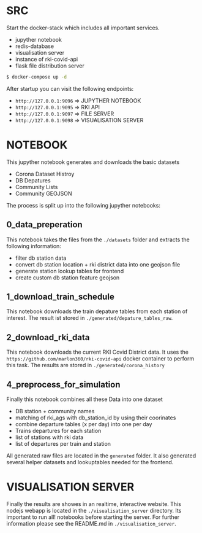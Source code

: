 # SRC


Start the docker-stack which includes all important services.

* jupyther notebook
* redis-database
* visualisation server
* instance of rki-covid-api
* flask file distribution server


```bash
$ docker-compose up -d
```


After startup you can visit the following endpoints:

* `http://127.0.0.1:9096` => JUPYTHER NOTEBOOK
* `http://127.0.0.1:9095` => RKI API
* `http://127.0.0.1:9097` => FILE SERVER
* `http://127.0.0.1:9098` => VISUALISATION SERVER




# NOTEBOOK

This jupyther notebook generates and downloads the basic datasets
* Corona Dataset Histroy
* DB Depatures
* Community Lists
* Community GEOJSON


The process is split up into the following jupyther notebooks:

## 0_data_preperation

This notebook takes the files from the `./datasets` folder and extracts the following information:

* filter db station data
* convert db station location + rki district data into one geojson file
* generate station lookup tables for frontend
* create custom db station feature geojson
## 1_download_train_schedule

This notebook downloads the train depature tables from each station of interest.
The result ist stored in `./generated/depature_tables_raw`.

## 2_download_rki_data

This notebook downloads the current RKI Covid District data.
It uses the `https://github.com/marlon360/rki-covid-api` docker container to perform this task.
The results are stored in `./generated/corona_history`



## 4_preprocess_for_simulation

Finally this notebook combines all these Data into one dataset
* DB station + community names
* matching of rki_ags with db_station_id by using their coorinates
* combine departure tables (x per day) into one per day
* Trains departures for each station
* list of stations with rki data
* list of departures per train and station

All generated raw files are located in the `generated` folder.
It also generated several helper datasets and lookuptables needed for the frontend.

# VISUALISATION SERVER

Finally the results are showes in an realtime, interactive website.
This nodejs webapp is located in the `./visualisation_server` directory.
Its important to run all! notebooks before starting the server.
For further information please see the README.md in `./visualisation_server`.